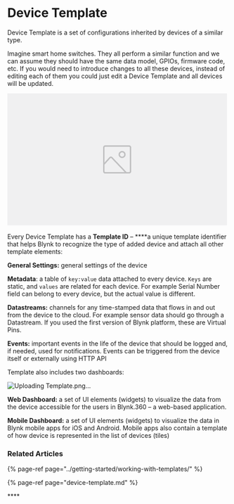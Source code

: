 # Device Template

Device Template is a set of configurations inherited by devices of a similar type. 

Imagine smart home switches. They all perform a similar function and we can assume they should have the same data model, GPIOs, firmware code, etc. If you would need to introduce changes to all these devices, instead of editing each of them you could just edit a Device Template and all devices will be updated.



![Diagram of how devices are related to templates ](../.gitbook/assets/image-placeholder.png)



Every Device Template has a **Template ID** – ****a unique template identifier that helps Blynk to recognize the type of added device and attach all other template elements:

**General Settings:**  general settings of the device

**Metadata**: a table of `key:value` data attached to every device. `Keys` are static, and `values` are related for each device. For example Serial Number field can belong to every device, but the actual value is different. 

**Datastreams:**  channels for any time-stamped data that flows in and out from the device to the cloud. For example sensor data should go through a Datastream. If you used the first version of Blynk platform, these are Virtual Pins. 

**Events:**  important events in the life of the device that should be logged and, if needed, used for notifications. Events can be triggered from the device itself or externally using HTTP API

Template also includes two dashboards:

![Uploading Template.png…]()

**Web Dashboard:**  a set of UI elements \(widgets\) to visualize the data from the device accessible for the users in Blynk.360 – a web-based application.

**Mobile Dashboard:**  a set of UI elements \(widgets\) to visualize the data in Blynk mobile apps for iOS and Android. Mobile apps also contain a template of how device is represented in the list of devices \(tiles\) 



### Related Articles

{% page-ref page="../getting-started/working-with-templates/" %}

{% page-ref page="device-template.md" %}



\*\*\*\*

